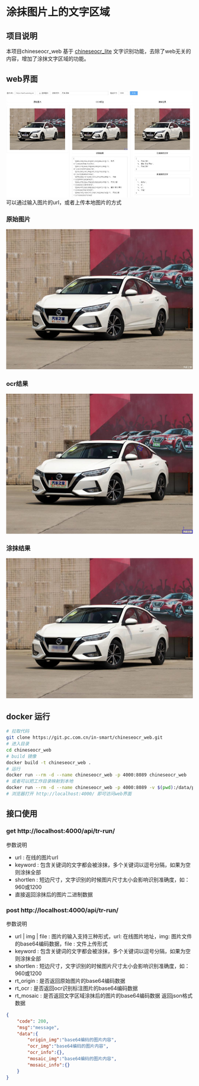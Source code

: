 # 涂抹图片上的文字区域

## 项目说明

本项目chineseocr_web 基于 [chineseocr_lite](https://github.com/DayBreak-u/chineseocr_lite) 文字识别功能，去除了web无关的内容，增加了涂抹文字区域的功能。

## web界面
![web界面](assets/images/1628127335244.jpg "web界面")
可以通过输入图片的url，或者上传本地图片的方式

### 原始图片
![原始图片](assets/images/origin.jpeg)

### ocr结果
![原始图片](assets/images/ocr.jpeg)

### 涂抹结果
![原始图片](assets/images/mosaic.jpeg)

## docker 运行
```bash
# 拉取代码
git clone https://git.pc.com.cn/in-smart/chineseocr_web.git
# 进入目录
cd chineseocr_web
# build 镜像
docker build -t chineseocr_web .
# 运行
docker run --rm -d --name chineseocr_web -p 4000:8089 chineseocr_web
# 或者可以把工作目录映射到本地
docker run --rm -d --name chineseocr_web -p 4000:8089 -v $(pwd):/data/project chineseocr_web
# 浏览器打开 http://localhost:4000/ 即可访问web界面
```

## 接口使用
### get http://localhost:4000/api/tr-run/
参数说明
* url : 在线的图片url
* keyword : 包含关键词的文字都会被涂抹，多个关键词以逗号分隔，如果为空则涂抹全部
* shortlen : 短边尺寸，文字识别的时候图片尺寸太小会影响识别准确度，如：960或1200
* 直接返回涂抹后的图片二进制数据

### post http://localhost:4000/api/tr-run/
参数说明
* url | img | file : 图片的输入支持三种形式，url: 在线图片地址，img: 图片文件的base64编码数据，file : 文件上传形式
* keyword : 包含关键词的文字都会被涂抹，多个关键词以逗号分隔，如果为空则涂抹全部
* shortlen : 短边尺寸，文字识别的时候图片尺寸太小会影响识别准确度，如：960或1200
* rt_origin : 是否返回原始图片的base64编码数据
* rt_ocr : 是否返回ocr识别标注图片的base64编码数据
* rt_mosaic : 是否返回文字区域涂抹后的图片的base64编码数据
返回json格式数据
```json
{
    "code": 200, 
    "msg":"message", 
    "data":{
        "origin_img":"base64编码的图片内容",
        "ocr_img":"base64编码的图片内容",
        "ocr_info":{},
        "mosaic_img":"base64编码的图片内容",
        "mosaic_info":{}
    }
}


```
